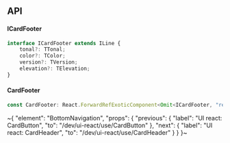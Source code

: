 

## API

#### ICardFooter

```ts
interface ICardFooter extends ILine {
    tonal?: TTonal;
    color?: TColor;
    version?: TVersion;
    elevation?: TElevation;
}
```

#### CardFooter

```ts
const CardFooter: React.ForwardRefExoticComponent<Omit<ICardFooter, "ref"> & React.RefAttributes<unknown>>;
```


~{
  "element": "BottomNavigation",
  "props": {
    "previous": {
      "label": "UI react: CardButton",
      "to": "/dev/ui-react/use/CardButton"
    },
    "next": {
      "label": "UI react: CardHeader",
      "to": "/dev/ui-react/use/CardHeader"
    }
  }
}~
